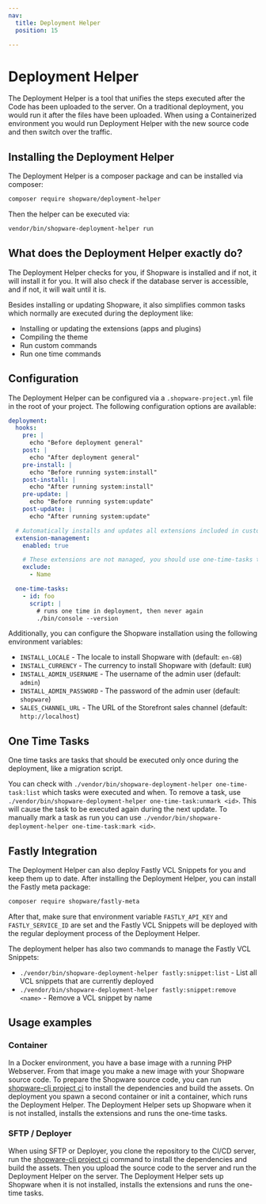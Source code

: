 ```yaml
---
nav:
  title: Deployment Helper
  position: 15

---
```


# Deployment Helper

The Deployment Helper is a tool that unifies the steps executed after the Code has been uploaded to the server.
On a traditional deployment, you would run it after the files have been uploaded. 
When using a Containerized environment you would run Deployment Helper with the new source code and then switch over the traffic.

## Installing the Deployment Helper

The Deployment Helper is a composer package and can be installed via composer:

```bash
composer require shopware/deployment-helper
```

Then the helper can be executed via:

```bash
vendor/bin/shopware-deployment-helper run
```

## What does the Deployment Helper exactly do?

The Deployment Helper checks for you, if Shopware is installed and if not, it will install it for you.
It will also check if the database server is accessible, and if not, it will wait until it is.

Besides installing or updating Shopware, it also simplifies common tasks which normally are executed during the deployment like:

- Installing or updating the extensions (apps and plugins)
- Compiling the theme
- Run custom commands
- Run one time commands

## Configuration

The Deployment Helper can be configured via a `.shopware-project.yml` file in the root of your project.
The following configuration options are available:

```yaml
deployment:
  hooks:
    pre: |
      echo "Before deployment general"
    post: |
      echo "After deployment general"
    pre-install: |
      echo "Before running system:install"
    post-install: |
      echo "After running system:install"
    pre-update: |
      echo "Before running system:update"
    post-update: |
      echo "After running system:update"

  # Automatically installs and updates all extensions included in custom/plugins and custom/apps and composer
  extension-management:
    enabled: true

    # These extensions are not managed, you should use one-time-tasks to manage them
    exclude:
      - Name

  one-time-tasks:
    - id: foo
      script: |
        # runs one time in deployment, then never again
        ./bin/console --version
```

Additionally, you can configure the Shopware installation using the following environment variables:

- `INSTALL_LOCALE` - The locale to install Shopware with (default: `en-GB`)
- `INSTALL_CURRENCY` - The currency to install Shopware with (default: `EUR`)
- `INSTALL_ADMIN_USERNAME` - The username of the admin user (default: `admin`)
- `INSTALL_ADMIN_PASSWORD` - The password of the admin user (default: `shopware`)
- `SALES_CHANNEL_URL` - The URL of the Storefront sales channel (default: `http://localhost`)

## One Time Tasks

One time tasks are tasks that should be executed only once during the deployment, like a migration script.

You can check with `./vendor/bin/shopware-deployment-helper one-time-task:list` which tasks were executed and when.
To remove a task, use `./vendor/bin/shopware-deployment-helper one-time-task:unmark <id>`. This will cause the task to be executed again during the next update.
To manually mark a task as run you can use `./vendor/bin/shopware-deployment-helper one-time-task:mark <id>`.

## Fastly Integration

The Deployment Helper can also deploy Fastly VCL Snippets for you and keep them up to date. After installing the Deployment Helper, you can install the Fastly meta package:

```bash
composer require shopware/fastly-meta
```

After that, make sure that environment variable `FASTLY_API_KEY` and `FASTLY_SERVICE_ID` are set and the Fastly VCL Snippets will be deployed with the regular deployment process of the Deployment Helper.

The deployment helper has also two commands to manage the Fastly VCL Snippets:

- `./vendor/bin/shopware-deployment-helper fastly:snippet:list` - List all VCL snippets that are currently deployed
- `./vendor/bin/shopware-deployment-helper fastly:snippet:remove <name>` - Remove a VCL snippet by name

## Usage examples

### Container

In a Docker environment, you have a base image with a running PHP Webserver.
From that image you make a new image with your Shopware source code.
To prepare the Shopware source code, you can run [shopware-cli project ci](https://sw-cli.fos.gg) to install the dependencies and build the assets.
On deployment you spawn a second container or init a container, which runs the Deployment Helper.
The Deployment Helper sets up Shopware when it is not installed, installs the extensions and runs the one-time tasks.


### SFTP / Deployer

When using SFTP or Deployer, you clone the repository to the CI/CD server, run the [shopware-cli project ci](https://sw-cli.fos.gg) command to install the dependencies and build the assets.
Then you upload the source code to the server and run the Deployment Helper on the server.
The Deployment Helper sets up Shopware when it is not installed, installs the extensions and runs the one-time tasks.
